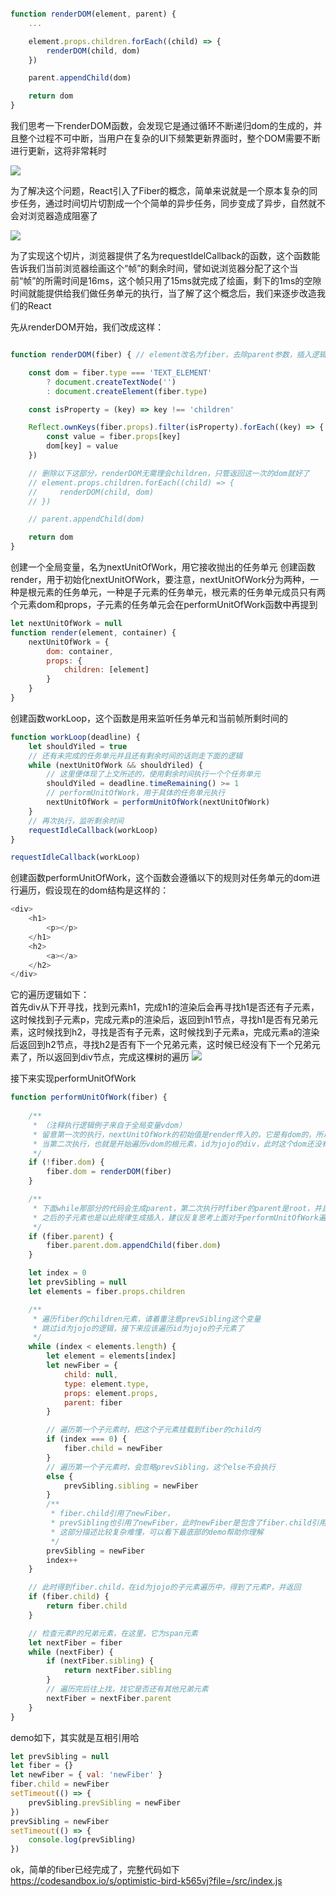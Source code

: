```javascript

function renderDOM(element, parent) {
    ...

    element.props.children.forEach((child) => {
        renderDOM(child, dom)
    })

    parent.appendChild(dom)

    return dom
}
```

我们思考一下renderDOM函数，会发现它是通过循环不断递归dom的生成的，并且整个过程不可中断，当用户在复杂的UI下频繁更新界面时，整个DOM需要不断进行更新，这将非常耗时  

<img src="https://raw.githubusercontent.com/eatureide/WebNote/master/image/React/22553049-d54fca7b2e0be144.webp"/>  

为了解决这个问题，React引入了Fiber的概念，简单来说就是一个原本复杂的同步任务，通过时间切片切割成一个个简单的异步任务，同步变成了异步，自然就不会对浏览器造成阻塞了

<img src="https://raw.githubusercontent.com/eatureide/WebNote/master/image/React/22553049-5380faa65e72a5a6.webp"/>

为了实现这个切片，浏览器提供了名为requestIdelCallback的函数，这个函数能告诉我们当前浏览器绘画这个“帧”的剩余时间，譬如说浏览器分配了这个当前“帧”的所需时间是16ms，这个帧只用了15ms就完成了绘画，剩下的1ms的空隙时间就能提供给我们做任务单元的执行，当了解了这个概念后，我们来逐步改造我们的React  

先从renderDOM开始，我们改成这样：
```javascript

function renderDOM(fiber) { // element改名为fiber，去除parent参数，插入逻辑交由后面的performUnitOfWork函数完成

    const dom = fiber.type === 'TEXT_ELEMENT'
        ? document.createTextNode('')
        : document.createElement(fiber.type)

    const isProperty = (key) => key !== 'children'

    Reflect.ownKeys(fiber.props).filter(isProperty).forEach((key) => {
        const value = fiber.props[key]
        dom[key] = value
    })

    // 删除以下这部分，renderDOM无需理会children，只管返回这一次的dom就好了
    // element.props.children.forEach((child) => {
    //     renderDOM(child, dom)
    // })

    // parent.appendChild(dom)

    return dom
}
```

创建一个全局变量，名为nextUnitOfWork，用它接收抛出的任务单元
创建函数render，用于初始化nextUnitOfWork，要注意，nextUnitOfWork分为两种，一种是根元素的任务单元，一种是子元素的任务单元，根元素的任务单元成员只有两个元素dom和props，子元素的任务单元会在performUnitOfWork函数中再提到
```javascript
let nextUnitOfWork = null
function render(element, container) {
    nextUnitOfWork = {
        dom: container,
        props: {
            children: [element]
        }
    }
}
```

创建函数workLoop，这个函数是用来监听任务单元和当前帧所剩时间的
```javascript
function workLoop(deadline) {
    let shouldYiled = true
    // 还有未完成的任务单元并且还有剩余时间的话则走下面的逻辑
    while (nextUnitOfWork && shouldYiled) {
        // 这里便体现了上文所述的，使用剩余时间执行一个个任务单元
        shouldYiled = deadline.timeRemaining() >= 1
        // performUnitOfWork，用于具体的任务单元执行
        nextUnitOfWork = performUnitOfWork(nextUnitOfWork)
    }
    // 再次执行，监听剩余时间
    requestIdleCallback(workLoop)
}

requestIdleCallback(workLoop)
```



创建函数performUnitOfWork，这个函数会遵循以下的规则对任务单元的dom进行遍历，假设现在的dom结构是这样的：

```javascript
<div>
    <h1>
        <p></p>
    </h1>
    <h2>
        <a></a>
    </h2>
</div>
```
它的遍历逻辑如下：  
首先div从下开寻找，找到元素h1，完成h1的渲染后会再寻找h1是否还有子元素，这时候找到子元素p，完成元素p的渲染后，返回到h1节点，寻找h1是否有兄弟元素，这时候找到h2，寻找是否有子元素，这时候找到子元素a，完成元素a的渲染后返回到h2节点，寻找h2是否有下一个兄弟元素，这时候已经没有下一个兄弟元素了，所以返回到div节点，完成这棵树的遍历
<img src="https://qcsite.gatsbyjs.io/static/a88a3ec01855349c14302f6da28e2b0c/ac667/fiber1.png" />  

接下来实现performUnitOfWork  
```javascript
function performUnitOfWork(fiber) {
    
    /**
     * （注释执行逻辑例子来自于全局变量vdom）
     * 留意第一次的执行，nextUnitOfWork的初始值是render传入的，它是有dom的，所以这次if会略过
     * 当第二次执行，也就是开始遍历vdom的根元素，id为jojo的div，此时这个dom还没有生成，所以这一次的if会命中，走renderDOM去生成dom
     */
    if (!fiber.dom) {
        fiber.dom = renderDOM(fiber)
    }

    /**
     * 下面while那部分的代码会生成parent，第二次执行时fiber的parent是root，并且id为jojo的div已经生成好了，把这个div放入到root内，
     * 之后的子元素也是以此规律生成插入，建议反复思考上面对于performUnitOfWork遍历逻辑的描述
     */
    if (fiber.parent) {
        fiber.parent.dom.appendChild(fiber.dom)
    }

    let index = 0
    let prevSibling = null
    let elements = fiber.props.children

    /**
     * 遍历fiber的children元素，请着重注意prevSibling这个变量
     * 跳过id为jojo的逻辑，接下来应该遍历id为jojo的子元素了
     */
    while (index < elements.length) {
        let element = elements[index]
        let newFiber = {
            child: null,
            type: element.type,
            props: element.props,
            parent: fiber
        }

        // 遍历第一个子元素时，把这个子元素挂载到fiber的child内
        if (index === 0) {
            fiber.child = newFiber
        } 
        // 遍历第一个子元素时，会忽略prevSibling，这个else不会执行
        else {
            prevSibling.sibling = newFiber
        }
        /**
         * fiber.child引用了newFiber，
         * prevSibling也引用了newFiber，此时newFiber是包含了fiber.child引用的
         * 这部分描述比较复杂难懂，可以看下最底部的demo帮助你理解
         */
        prevSibling = newFiber
        index++
    }

    // 此时得到fiber.child，在id为jojo的子元素遍历中，得到了元素P，并返回
    if (fiber.child) {
        return fiber.child
    }

    // 检查元素P的兄弟元素，在这里，它为span元素
    let nextFiber = fiber
    while (nextFiber) {
        if (nextFiber.sibling) {
            return nextFiber.sibling
        }
        // 遍历完后往上找，找它是否还有其他兄弟元素
        nextFiber = nextFiber.parent
    }
}
```

demo如下，其实就是互相引用哈
```javascript
let prevSibling = null
let fiber = {}
let newFiber = { val: 'newFiber' }
fiber.child = newFiber
setTimeout(() => {
    prevSibling.prevSibling = newFiber
})
prevSibling = newFiber
setTimeout(() => {
    console.log(prevSibling)
})
```

ok，简单的fiber已经完成了，完整代码如下
https://codesandbox.io/s/optimistic-bird-k565vj?file=/src/index.js